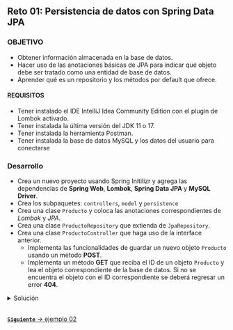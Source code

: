 ## Reto 01: Persistencia de datos con Spring Data JPA

### OBJETIVO
- Obtener información almacenada en la base de datos.
- Hacer uso de las anotaciones básicas de JPA para indicar qué objeto debe ser tratado como una entidad de base de datos.
- Aprender qué es un repositorio y los métodos por default que ofrece.

#### REQUISITOS
- Tener instalado el IDE IntelliJ Idea Community Edition con el plugin de Lombok activado.
- Tener instalada la última versión del JDK 11 o 17.
- Tener instalada la herramienta Postman.
- Tener instalada la base de datos MySQL y los datos del usuario para conectarse


### Desarrollo
- Crea un nuevo proyecto usando Spring Initilizr y agrega las dependencias de **Spring Web**, **Lombok**, **Spring Data JPA** y **MySQL Driver**.
- Crea los subpaquetes: `controllers`, `model` y `persistence`
- Crea una clase `Producto` y coloca las anotaciones correspondientes de *Lombok* y *JPA*.
- Crea una clase `ProductoRepository` que extienda de `JpaRepository`.
- Crea una clase `ProductoController` que haga uso de la interface anterior.
  - Implementa las funcionalidades de guardar un nuevo objeto `Producto` usando un método **POST**.
  - Implementa un método **GET** que reciba el ID de un objeto `Producto` y lea el objeto correspondiente de la base de datos. Si no se encuentra el objeto con el ID correspondiente se deberá regresar un error **404**.

<details>
	<summary>Solución</summary>

1. Crea un proyecto Maven usando Spring Initializr desde el IDE IntelliJ Idea.

2. En la ventana que se abre selecciona las siguientes opciones:

    - Grupo, artefacto y nombre del proyecto.
    - Tipo de proyecto: **Maven Project**.
    - Lenguaje: **Java**.
    - Forma de empaquetar la aplicación: **jar**.
    - Versión de Java: **11** o **17**.

3. En la siguiente ventana elige **Spring Web**, **Lombok**, **Spring Data JPA** y **MySQL Driver** como dependencia del proyecto.

4. Dale un nombre y una ubicación al proyecto y presiona el botón *Finish*.

5. En el proyecto que se acaba de crear debes tener el siguiente paquete `org.bedu.java.backend.sesion6.reto1`. Dentro crea los subpaquetes: `controllers`, `model` y `persistence`.

6. Dentro del paquete `model` crea una clase llamada `Producto` con los siguientes atributos:
    
    ```java
    private Long id;
    private String nombre;
    private String categoria;
    private float precio;
    private String numeroRegistro;
    private LocalDate fechaCreacion;
    ```

7. Decora la clase con la anotación `@Data` de *Lombok*:

    ```java
    @Data
    public class Producto {

    }
    ```

8. Decora también la clase con las siguientes anotaciones de JPA:

    ```java
    @Data
    @Table (name = "PRODUCTOS")
    @Entity
    public class Producto {

    }
    ```

9. Decora los atributos `id`, `numeroRegistro` y `fechaCreacion` con las siguientes anotaciones:
    
    ```java
    @Id
    @GeneratedValue(strategy = GenerationType.IDENTITY)
    private Long id;
    private String nombre;
    private String categoria;
    private float precio;

    @Column(name = "numero_registro", length = 20)
    private String numeroRegistro;

    @Column(name = "fecha_creacion")
    private LocalDate fechaCreacion;
    ```

10. En el paquete `persistence` crea una **interface** llamada `ProductoRepository` que extienda de `JpaRepository`. Esta interface permanecerá sin métodos:

    ```java
    public interface ProductoRepository extends JpaRepository<Producto, Long> {

    }
    ```

11. En el paquete `controllers` crea una nueva clase llamada `ProductoController` y decórala con las anotaciones de Spring MVC para indicar que esta clase es un controlador web.

    ```java
    @RestController
    @RequestMapping("/producto")
    public class ProductoController {

    }
    ```

12. Crea un método **POST** que reciba un objeto `Cliente` como parámetro y regrese un código de respuesta **201** y otro método `getProducto` que reciba el id del producto:
    ```java
    @PostMapping
    public ResponseEntity<Void> creaProducto(@RequestBody Producto producto){
        return ResponseEntity.created(URI.create()).build();
    }
    
    @GetMapping("/{productoId}")
    public ResponseEntity<Producto> getProducto(@PathVariable Long productoId){
        return ResponseEntity.ok();
    }
    ```

13. Agrega un atributo `final` de tipo `ProductoRepository`:

    ```java
    private final ProductoRepository productoRepository;
    ```

14. Usa la anotación `@RequiredArgsConstructor` de *Lombok*.

    ```java
    @RestController
    @RequestMapping("/producto")
    @RequiredArgsConstructor
    public class ProductoController {

        private final ProductoRepository productoRepository;
    }
    ```

15. Dentro del método `creaProducto` usa el objeto `productoRepository` para guardar el objeto en base de datos. Usa el `id` del objeto almacenado para regresarlo en la respuesta del método.
  
    ```java
    @PostMapping
    public ResponseEntity<Void> creaProducto(@RequestBody Producto producto){

        Producto productoDB = productoRepository.save(producto);

        return ResponseEntity.created(URI.create(String.valueOf(producto.getId()))).build();
    }
    ```

16. Dentro del método `getProducto` busca el objeto con el id recibido, si existe regrésalo, sino regregsa un error indicando que el objeto no se ha encontrado.

    ```java
    @GetMapping("/{productoId}")
    public ResponseEntity<Producto> getProducto(@PathVariable Long productoId){

        Optional<Producto> productoDB = productoRepository.findById(productoId);

        if(!productoDB.isPresent())
            throw new ResponseStatusException(HttpStatus.NOT_FOUND, "El producto especificado no existe.");

        return ResponseEntity.ok(productoDB.get());
    }
    ```

17. En el directorio resources busca o crea el archivo `application.properties`. Coloca el siguiente contenido en el archivo (los valores entre los signos `<` y `>` reemplazalos con tus propios valores):

    ```groovy
    spring.jpa.hibernate.ddl-auto=update
    spring.jpa.hibernate.generate_statistics=true
    spring.jpa.properties.hibernate.dialect=org.hibernate.dialect.MySQL5Dialect
    spring.datasource.driver-class-name=com.mysql.cj.jdbc.Driver
    spring.datasource.url=jdbc:mysql://localhost:3306/bedu?serverTimezone=UTC
    spring.datasource.username=<usuario>
    spring.datasource.password=<password>
    ```

18. Ejecuta la aplicación y envía la siguinte petición desde Postman:

    ```json
    {
        "nombre": "Curso Java Backend",
        "categoria": "Backend",
        "precio": 1.15,
        "numeroRegistro": "202-555-0125",
        "fechaCreacion": "2020-11-21"
    }
    ```

    debes tener la siguiente respuesta en la consola de Postman:

    ![imagen](img/img_01.png)

19. Envía una petición **GET** en Postman con el id **1**. Debes obtener la siguiente respuesta

    ![imagen](img/img_02.png)

</details>

<br>

[**`Siguiente`** -> ejemplo 02](../Ejemplo-02/)